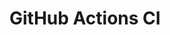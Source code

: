 # GitHub Actions CI

































































































































































































































































































































































































































































































































































































